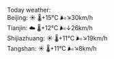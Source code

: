 Today weather:  
Beijing: ☀️   🌡️+15°C 🌬️↘30km/h  
Tianjin: ☁️   🌡️+12°C 🌬️↓26km/h  
Shijiazhuang: ☀️   🌡️+11°C 🌬️↘19km/h  
Tangshan: ☀️   🌡️+11°C 🌬️↘8km/h  
